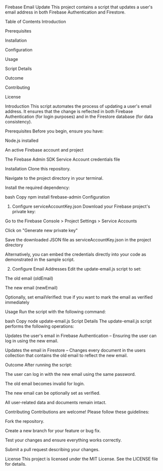 Firebase Email Update
This project contains a script that updates a user's email address in both Firebase Authentication and Firestore.

Table of Contents
Introduction

Prerequisites

Installation

Configuration

Usage

Script Details

Outcome

Contributing

License

Introduction
This script automates the process of updating a user's email address. It ensures that the change is reflected in both Firebase Authentication (for login purposes) and in the Firestore database (for data consistency).

Prerequisites
Before you begin, ensure you have:

Node.js installed

An active Firebase account and project

The Firebase Admin SDK Service Account credentials file

Installation
Clone this repository.

Navigate to the project directory in your terminal.

Install the required dependency:

bash
Copy
npm install firebase-admin
Configuration
1. Configure serviceAccountKey.json
Download your Firebase project's private key:

Go to the Firebase Console > Project Settings > Service Accounts

Click on "Generate new private key"

Save the downloaded JSON file as serviceAccountKey.json in the project directory

Alternatively, you can embed the credentials directly into your code as demonstrated in the sample script.

2. Configure Email Addresses
Edit the update-email.js script to set:

The old email (oldEmail)

The new email (newEmail)

Optionally, set emailVerified: true if you want to mark the email as verified immediately

Usage
Run the script with the following command:

bash
Copy
node update-email.js
Script Details
The update-email.js script performs the following operations:

Updates the user's email in Firebase Authentication – Ensuring the user can log in using the new email.

Updates the email in Firestore – Changes every document in the users collection that contains the old email to reflect the new email.

Outcome
After running the script:

The user can log in with the new email using the same password.

The old email becomes invalid for login.

The new email can be optionally set as verified.

All user-related data and documents remain intact.

Contributing
Contributions are welcome! Please follow these guidelines:

Fork the repository.

Create a new branch for your feature or bug fix.

Test your changes and ensure everything works correctly.

Submit a pull request describing your changes.

License
This project is licensed under the MIT License. See the LICENSE file for details.
